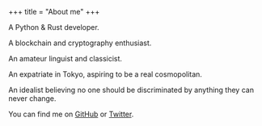 +++
title = "About me"
+++

A Python & Rust developer.

A blockchain and cryptography enthusiast.

An amateur linguist and classicist.

An expatriate in Tokyo, aspiring to be a real cosmopolitan.

An idealist believing no one should be discriminated by anything they can never change.

You can find me on [GitHub](https://github.com/kigawas) or [Twitter](https://twitter.com/kigawas).
